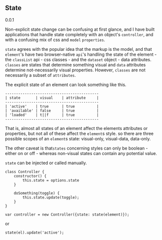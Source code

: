 ## State

0.0.1

Non-explicit state change can be confusing at first glance, and I have built applications that handle state completely with an object's `controller`, and with a confusing mix of css and `model` `properties`.

`state` agrees with the popular idea that the markup is the model, and that `element`'s have two browser-native `api`'s handling the state of the element - the `classList` api - css classes - and the `dataset` object - data attributes.  `classes` are states that determine something visual and `data` attributes determine not-necessarily visual properties. However, `classes` are not necessarily a subset of `attributes`.

The explicit state of an element can look something like this.

```
-------------------------------------------
| state       | visual    | attribute     |
-------------------------------------------
| 'active'    | true      | true          |
| 'available' | false     | true          |
| 'loaded'    | t||f      | true          |
-------------------------------------------
```

That is, almost all states of an element affect the elements attributes or properties, but not all of these affect the `element`s style.  so there are three possible scopes of an `element`s state: visual-only, visual-data, data-only.

The other caveat is that`states` concerning styles can only be boolean - either on or off - whereas non-visual states can contain any potential value. 

`state` can be injected or called manually.

```
class Controller {
	constructor() {
		this.state = options.state
	}

	doSomething(toggle) {
		this.state.update(toggle);
	}
}

var controller = new Controller({state: state(element)});

```

or

```
state(el).update('active'); 
```